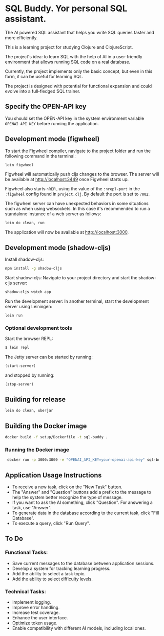 # SQL Buddy. Yor personal SQL assistant.

The AI powered SQL assistant that helps you write SQL queries faster and more efficiently.

This is a learning project for studying Clojure and ClojureScript.

The project's idea: to learn SQL with the help of AI in a user-friendly environment that allows running SQL code on a real database.

Currently, the project implements only the basic concept, but even in this form, it can be useful for learning SQL.

The project is designed with potential for functional expansion and could evolve into a full-fledged SQL trainer.


## Specify the OPEN-API key

You should set the OPEN-API key in the system environment variable `OPENAI_API_KEY` before running the application.

## Development mode (figwheel)

To start the Figwheel compiler, navigate to the project folder and run the following command in the terminal:

```bash
lein figwheel
```

Figwheel will automatically push cljs changes to the browser. The server will be available at [http://localhost:3449](http://localhost:3449) once Figwheel starts up. 

Figwheel also starts `nREPL` using the value of the `:nrepl-port` in the `:figwheel`
config found in `project.clj`. By default the port is set to `7002`.

The figwheel server can have unexpected behaviors in some situations such as when using
websockets. In this case it's recommended to run a standalone instance of a web server as follows:

```bash
lein do clean, run
```

The application will now be available at [http://localhost:3000](http://localhost:3000).

## Development mode (shadow-cljs)

Install shadow-cljs:

```bash
npm install -g shadow-cljs
```

Start shadow-cljs: Navigate to your project directory and start the shadow-cljs server:

```bash 
shadow-cljs watch app
```

Run the development server: In another terminal, start the development server using Leiningen:

```bash
lein run
```

### Optional development tools

Start the browser REPL:

```bash
$ lein repl
```
The Jetty server can be started by running:

```clojure
(start-server)
```
and stopped by running:
```clojure
(stop-server)
```


## Building for release

```bash
lein do clean, uberjar
```

## Building the Docker image

```bash
docker build -f setup/Dockerfile -t sql-buddy .
```

### Running the Docker image

```bash
 docker run -p 3000:3000 -e "OPENAI_API_KEY=your-openai-api-key" sql-buddy  
```

## Application Usage Instructions

- To receive a new task, click on the "New Task" button.
- The "Answer" and "Question" buttons add a prefix to the message to help the system better recognize the type of message.
- If you want to ask the AI something, click "Question". For answering a task, use "Answer".
- To generate data in the database according to the current task, click "Fill Database".
- To execute a query, click "Run Query".

## To Do

### Functional Tasks:
- Save current messages to the database between application sessions.
- Develop a system for tracking learning progress.
- Add the ability to select a task topic.
- Add the ability to select difficulty levels.

### Technical Tasks:
- Implement logging.
- Improve error handling.
- Increase test coverage.
- Enhance the user interface.
- Optimize token usage.
- Enable compatibility with different AI models, including local ones.
